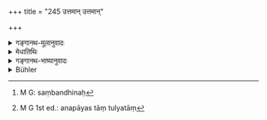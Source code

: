 +++
title = "245 उत्तमान् उत्तमान्"

+++

<details><summary>गङ्गानथ-मूलानुवादः</summary>

Having recourse to superior kinds of people, and avoiding the inferior kinds, the Brāhmaṇa attains eminence; by the contrary procedure, he becomes a Śūdra.—(245)
</details>

<details><summary>मेधातिथिः</summary>

**उत्तमान् गच्छंस्** तैः सह संबन्धं कुर्वन् **ब्राह्मणः श्रेष्ठताम् एति** । ब्राह्मणग्रहणं क्षत्रियवैश्ययोर् अपि प्रदर्शनार्थम् । **प्रत्यवायेन** विपरीताचरणेन हीनैः सह संबन्धेन[^२९४] प्रातिलोम्येन **शूद्रतां** गच्छति । जातेर् अनपायात् तत्तुल्यतां[^२९५] प्राप्नोतीत्य् उक्तं भवति ॥ ४.२४५ ॥


[^२९५]:
     M G 1st ed.: anapāyas tāṃ tulyatāṃ


[^२९४]:
     M G: saṃbandhinaḥ
</details>

<details><summary>गङ्गानथ-भाष्यानुवादः</summary>

‘*Having recourse to superior people*;’—*i.e*., forming connections with them,—‘*the Brāhmaṇa attains eminence*.’ The term, ‘*brāhmaṇa*,’ standing for the *Kṣatriya* and the *Vaiśya* also.

‘*By the contrary procedure*,’—by adopting the opposite process—*i.e*., by forming connections with inferior people—the man becomes a *Śūdra*. Since it is not possible for the caste of a man to disappear, what is meant is that he becomes *equal to the Śūdra*.—(245)
</details>

<details><summary>Bühler</summary>

245	A Brahmana who always connects himself with the most excellent (ones), and shuns all inferior ones, (himself) becomes most distinguished; by an opposite conduct he becomes a Sudra.
</details>
